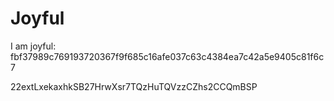 # Joyful

I am joyful: fbf37989c769193720367f9f685c16afe037c63c4384ea7c42a5e9405c81f6c7


22extLxekaxhkSB27HrwXsr7TQzHuTQVzzCZhs2CCQmBSP